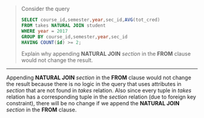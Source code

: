 > Consider the query
>
> ```sql
> SELECT course_id,semester,year,sec_id,AVG(tot_cred)
> FROM takes NATURAL JOIN student
> WHERE year = 2017
> GROUP BY course_id,semester,year,sec_id
> HAVING COUNT(id) >= 2; 
> ```
>
> Explain why appending **NATURAL JOIN** _section_ in the **FROM** clause would not change the result.

---

Appending **NATURAL JOIN** _section_ in the **FROM** clause would not change the result because there is no logic in the query that uses attributes in _section_ that are not found in _takes_ relation. Also since every tuple in _takes_ relation has a corresponding tuple in the _section_ relation (due to foreign key constraint), there will be no change if we append the **NATURAL JOIN** _section_ in the **FROM** clause.
